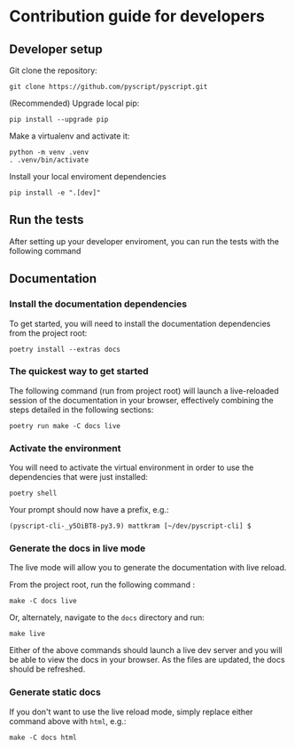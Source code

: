 # Contribution guide for developers

## Developer setup

Git clone the repository:

```
git clone https://github.com/pyscript/pyscript.git
```

(Recommended) Upgrade local pip:

```
pip install --upgrade pip
```

Make a virtualenv and activate it:

```
python -m venv .venv
. .venv/bin/activate
```

Install your local enviroment dependencies

```
pip install -e ".[dev]"
```

## Run the tests

After setting up your developer enviroment, you can run the tests with the following command

## Documentation

### Install the documentation dependencies

To get started, you will need to install the documentation dependencies from the project root:

```shell
poetry install --extras docs
```

### The quickest way to get started

The following command (run from project root) will launch a live-reloaded session of the
documentation in your browser, effectively combining the steps detailed in the following sections:

```shell
poetry run make -C docs live
```

### Activate the environment

You will need to activate the virtual environment in order to use the dependencies that were
just installed:

```shell
poetry shell
```

Your prompt should now have a prefix, e.g.:

```shell
(pyscript-cli-_y5OiBT8-py3.9) mattkram [~/dev/pyscript-cli] $
```

### Generate the docs in live mode

The live mode will allow you to generate the documentation with live reload.

From the project root, run the following command :

```shell
make -C docs live
```

Or, alternately, navigate to the `docs` directory and run:

```shell
make live
```


Either of the above commands should launch a live dev server and you will be able to view the
docs in your browser.
As the files are updated, the docs should be refreshed.

### Generate static docs

If you don't want to use the live reload mode, simply replace either command above with `html`,
e.g.:

```shell
make -C docs html
```
